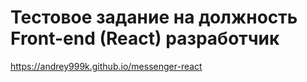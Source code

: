 # Тестовое задание на должность Front-end (React) разработчик

<https://andrey999k.github.io/messenger-react>